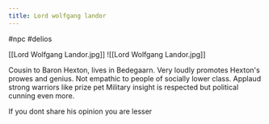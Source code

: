 ---title: Lord wolfgang landor---
#npc #delios 

[[Lord Wolfgang Landor.jpg]]
![[Lord Wolfgang Landor.jpg]]

Cousin to Baron Hexton, lives in Bedegaarn.
Very loudly promotes Hexton's prowes and genius.
Not empathic to people of socially lower class.
Applaud strong warriors like prize pet
Military insight is respected but political cunning even more. 

If you dont share his opinion you are lesser






